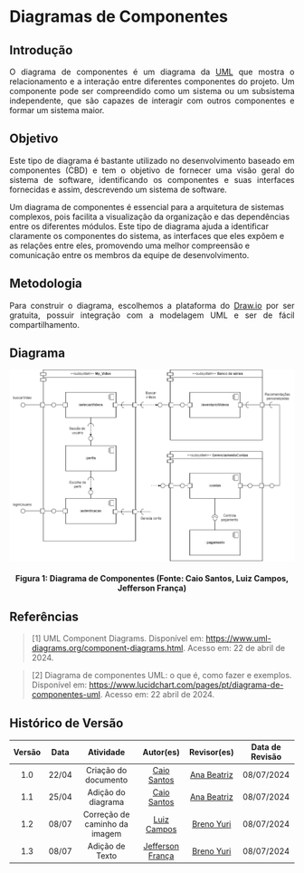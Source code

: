 # Diagramas de Componentes

## Introdução
<p style="text-align: justify;">O diagrama de componentes é um diagrama da <a href="https://www.uml-diagrams.org/">UML</a> que mostra o relacionamento e a interação entre diferentes componentes do projeto. Um componente pode ser compreendido como um sistema ou um subsistema independente, que são capazes de interagir com outros componentes e formar um sistema maior.</p>

## Objetivo
<p style="text-align: justify;">Este tipo de diagrama é bastante utilizado no desenvolvimento baseado em componentes (CBD) e tem o objetivo de fornecer uma visão geral do sistema de software, identificando os componentes e suas interfaces fornecidas e assim, descrevendo um sistema de software.

Um diagrama de componentes é essencial para a arquitetura de sistemas complexos, pois facilita a visualização da organização e das dependências entre os diferentes módulos. Este tipo de diagrama ajuda a identificar claramente os componentes do sistema, as interfaces que eles expõem e as relações entre eles, promovendo uma melhor compreensão e comunicação entre os membros da equipe de desenvolvimento.</p>

## Metodologia
<p style="text-align: justify;">Para construir o diagrama, escolhemos a plataforma do <a href="https://www.draw.io/">Draw.io</a> por ser gratuita, possuir integração com a modelagem UML e ser de fácil compartilhamento.</p>


## Diagrama
![Diagrama de Componentes](../assets/img/modelagem/DiagramaComponentes.png)
#### <p style="text-align: center">Figura 1: Diagrama de Componentes (Fonte: Caio Santos, Luiz Campos, Jefferson França) </p>

## Referências

> [1] UML Component Diagrams. Disponível em: <https://www.uml-diagrams.org/component-diagrams.html>. Acesso em: 22 de abril de 2024.

> [2] Diagrama de componentes UML: o que é, como fazer e exemplos. Disponível em: <https://www.lucidchart.com/pages/pt/diagrama-de-componentes-uml>. Acesso em: 22 abril de 2024.

## Histórico de Versão

| Versão | Data  |           Atividade           |                    Autor(es)                     | Revisor(es) | Data de Revisão |
| :----: | :---: | :---------------------------: | :----------------------------------------------: | :---------: | :-------------: |
|  1.0   | 22/04 |     Criação do documento      |  [Caio Santos](https://github.com/caiobsantos)   |  [Ana Beatriz](https://github.com/anabfs)           |      08/07/2024           |
|  1.1   | 25/04 |      Adição do diagrama       |  [Caio Santos](https://github.com/caiobsantos)   |  [Ana Beatriz](https://github.com/anabfs)           |        08/07/2024         |
|  1.2   | 08/07 | Correção de caminho da imagem | [Luiz Campos](https://github.com/Luiz-GL-Campos) |  [Breno Yuri](https://github.com/YuriBre)   |  08/07/2024    
|  1.3   | 08/07 |        Adição de Texto        |  [Jefferson França](https://github.com/Frans6)   |     [Breno Yuri](https://github.com/YuriBre)          |      08/07/2024                |